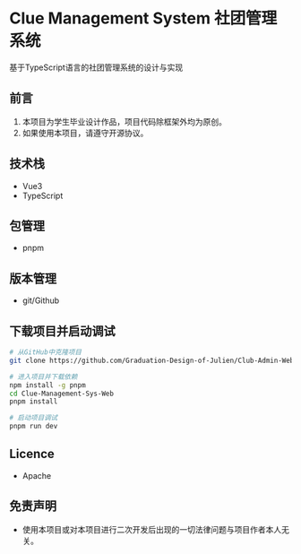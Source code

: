 # Clue Management System 社团管理系统
基于TypeScript语言的社团管理系统的设计与实现

## 前言
1. 本项目为学生毕业设计作品，项目代码除框架外均为原创。
2. 如果使用本项目，请遵守开源协议。

## 技术栈
- Vue3
- TypeScript

## 包管理
- pnpm

## 版本管理
- git/Github

## 下载项目并启动调试
``` sh
# 从GitHub中克隆项目
git clone https://github.com/Graduation-Design-of-Julien/Club-Admin-Web

# 进入项目并下载依赖
npm install -g pnpm
cd Clue-Management-Sys-Web
pnpm install

# 启动项目调试
pnpm run dev

```

## Licence
- Apache

## 免责声明
- 使用本项目或对本项目进行二次开发后出现的一切法律问题与项目作者本人无关。
